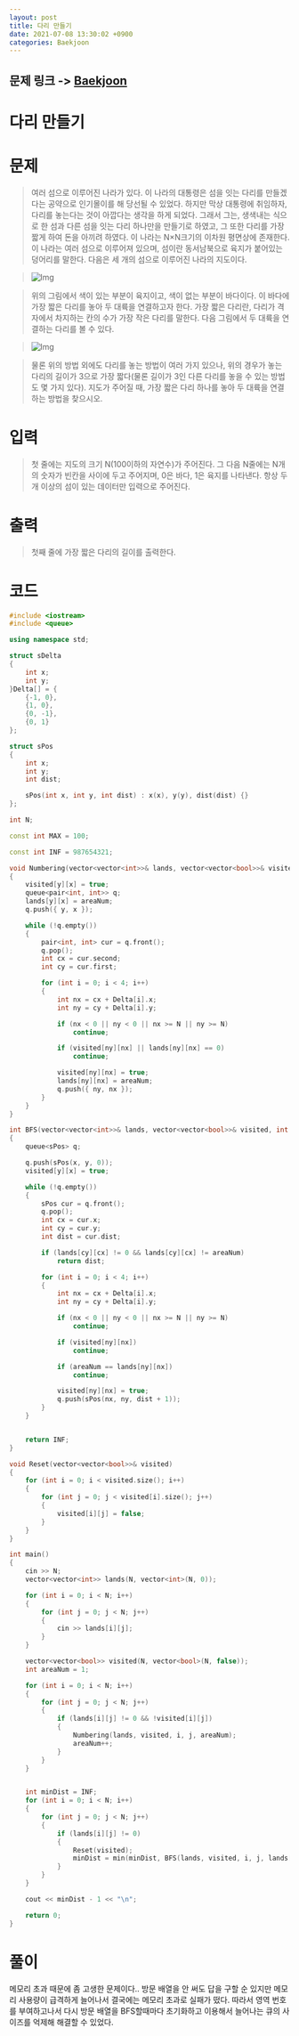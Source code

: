 ```yaml
---
layout: post
title: 다리 만들기
date: 2021-07-08 13:30:02 +0900
categories: Baekjoon
---
```


## 문제 링크 -> [Baekjoon](https://www.acmicpc.net/problem/2146)
# 다리 만들기

# 문제
> 여러 섬으로 이루어진 나라가 있다. 이 나라의 대통령은 섬을 잇는 다리를 만들겠다는 공약으로 인기몰이를 해 당선될 수 있었다. 하지만 막상 대통령에 취임하자, 다리를 놓는다는 것이 아깝다는 생각을 하게 되었다. 그래서 그는, 생색내는 식으로 한 섬과 다른 섬을 잇는 다리 하나만을 만들기로 하였고, 그 또한 다리를 가장 짧게 하여 돈을 아끼려 하였다. 이 나라는 N×N크기의 이차원 평면상에 존재한다. 이 나라는 여러 섬으로 이루어져 있으며, 섬이란 동서남북으로 육지가 붙어있는 덩어리를 말한다. 다음은 세 개의 섬으로 이루어진 나라의 지도이다.

> ![Img](https://www.acmicpc.net/JudgeOnline/upload/201008/bri.PNG)

> 위의 그림에서 색이 있는 부분이 육지이고, 색이 없는 부분이 바다이다. 이 바다에 가장 짧은 다리를 놓아 두 대륙을 연결하고자 한다. 가장 짧은 다리란, 다리가 격자에서 차지하는 칸의 수가 가장 작은 다리를 말한다. 다음 그림에서 두 대륙을 연결하는 다리를 볼 수 있다.

> ![Img](https://www.acmicpc.net/JudgeOnline/upload/201008/b2.PNG)

> 물론 위의 방법 외에도 다리를 놓는 방법이 여러 가지 있으나, 위의 경우가 놓는 다리의 길이가 3으로 가장 짧다(물론 길이가 3인 다른 다리를 놓을 수 있는 방법도 몇 가지 있다). 지도가 주어질 때, 가장 짧은 다리 하나를 놓아 두 대륙을 연결하는 방법을 찾으시오.

# 입력
> 첫 줄에는 지도의 크기 N(100이하의 자연수)가 주어진다. 그 다음 N줄에는 N개의 숫자가 빈칸을 사이에 두고 주어지며, 0은 바다, 1은 육지를 나타낸다. 항상 두 개 이상의 섬이 있는 데이터만 입력으로 주어진다.

# 출력
> 첫째 줄에 가장 짧은 다리의 길이를 출력한다.

# 코드
```C++
#include <iostream>
#include <queue>

using namespace std;

struct sDelta
{
	int x;
	int y;
}Delta[] = {
	{-1, 0},
	{1, 0},
	{0, -1},
	{0, 1}
};

struct sPos
{
	int x;
	int y;
	int dist;

	sPos(int x, int y, int dist) : x(x), y(y), dist(dist) {}
};

int N;

const int MAX = 100;

const int INF = 987654321;

void Numbering(vector<vector<int>>& lands, vector<vector<bool>>& visited, int y, int x, int areaNum)
{
	visited[y][x] = true;
	queue<pair<int, int>> q;
	lands[y][x] = areaNum;
	q.push({ y, x });

	while (!q.empty())
	{
		pair<int, int> cur = q.front();
		q.pop();
		int cx = cur.second;
		int cy = cur.first;

		for (int i = 0; i < 4; i++)
		{
			int nx = cx + Delta[i].x;
			int ny = cy + Delta[i].y;

			if (nx < 0 || ny < 0 || nx >= N || ny >= N)
				continue;

			if (visited[ny][nx] || lands[ny][nx] == 0)
				continue;

			visited[ny][nx] = true;
			lands[ny][nx] = areaNum;
			q.push({ ny, nx });
		}
	}
}

int BFS(vector<vector<int>>& lands, vector<vector<bool>>& visited, int y, int x, int areaNum)
{
	queue<sPos> q;

	q.push(sPos(x, y, 0));
	visited[y][x] = true;

	while (!q.empty())
	{
		sPos cur = q.front();
		q.pop();
		int cx = cur.x;
		int cy = cur.y;
		int dist = cur.dist;

		if (lands[cy][cx] != 0 && lands[cy][cx] != areaNum)
			return dist;

		for (int i = 0; i < 4; i++)
		{
			int nx = cx + Delta[i].x;
			int ny = cy + Delta[i].y;

			if (nx < 0 || ny < 0 || nx >= N || ny >= N)
				continue;

			if (visited[ny][nx])
				continue;

			if (areaNum == lands[ny][nx])
				continue;

			visited[ny][nx] = true;
			q.push(sPos(nx, ny, dist + 1));
		}
	}


	return INF;
}

void Reset(vector<vector<bool>>& visited)
{
	for (int i = 0; i < visited.size(); i++)
	{
		for (int j = 0; j < visited[i].size(); j++)
		{
			visited[i][j] = false;
		}
	}
}

int main()
{
	cin >> N;
	vector<vector<int>> lands(N, vector<int>(N, 0));

	for (int i = 0; i < N; i++)
	{
		for (int j = 0; j < N; j++)
		{
			cin >> lands[i][j];
		}
	}

	vector<vector<bool>> visited(N, vector<bool>(N, false));
	int areaNum = 1;

	for (int i = 0; i < N; i++)
	{
		for (int j = 0; j < N; j++)
		{
			if (lands[i][j] != 0 && !visited[i][j])
			{
				Numbering(lands, visited, i, j, areaNum);
				areaNum++;
			}
		}
	}


	int minDist = INF;
	for (int i = 0; i < N; i++)
	{
		for (int j = 0; j < N; j++)
		{
			if (lands[i][j] != 0)
			{
				Reset(visited);
				minDist = min(minDist, BFS(lands, visited, i, j, lands[i][j]));
			}
		}
	}

	cout << minDist - 1 << "\n";

	return 0;
}
```

# 풀이
메모리 초과 때문에 좀 고생한 문제이다.. 방문 배열을 안 써도 답을 구할 순 있지만 메모리 사용량이 급격하게 늘어나서 결국에는 메모리 초과로 실패가 떴다. 따라서 영역 번호를 부여하고나서 다시 방문 배열을 BFS할때마다 초기화하고 이용해서 늘어나는 큐의 사이즈를 억제해 해결할 수 있었다.